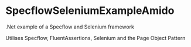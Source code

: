 # SpecflowSeleniumExampleAmido
.Net example of a Specflow and Selenium framework

Utilises Specflow, FluentAssertions, Selenium and the Page Object Pattern
